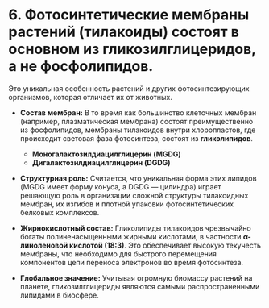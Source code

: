 # 6. Фотосинтетические мембраны растений (тилакоиды) состоят в основном из гликозилглицеридов, а не фосфолипидов.

Это уникальная особенность растений и других фотосинтезирующих организмов, которая отличает их от животных.

*   **Состав мембран:** В то время как большинство клеточных мембран (например, плазматическая мембрана) состоят преимущественно из фосфолипидов, мембраны тилакоидов внутри хлоропластов, где происходит световая фаза фотосинтеза, состоят из **гликолипидов**.
    *   **Моногалактозилдиацилглицерин (MGDG)**
    *   **Дигалактозилдиацилглицерин (DGDG)**

*   **Структурная роль:** Считается, что уникальная форма этих липидов (MGDG имеет форму конуса, а DGDG — цилиндра) играет решающую роль в организации сложной структуры тилакоидных мембран, их изгибов и плотной упаковки фотосинтетических белковых комплексов.

*   **Жирнокислотный состав:** Гликолипиды тилакоидов чрезвычайно богаты полиненасыщенными жирными кислотами, в частности **α-линоленовой кислотой (18:3)**. Это обеспечивает высокую текучесть мембраны, что необходимо для быстрого перемещения компонентов цепи переноса электронов во время фотосинтеза.

*   **Глобальное значение:** Учитывая огромную биомассу растений на планете, гликозилглицериды являются самыми распространенными липидами в биосфере.